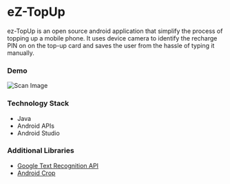 # eZ-TopUp

ez-TopUp is an open source android application that simplify the process of topping up a mobile phone. It uses device camera to identify the recharge PIN on on the top-up card and saves the user from the hassle of typing it manually.

### Demo

![Scan Image](https://github.com/nipunsampath/eZ-TopUp/tree/master/demo/scan.gif)

### Technology Stack

* Java
* Android APIs
* Android Studio

### Additional Libraries 

* [Google Text Recognition API](https://developers.google.com/vision/android/text-overview)
* [Android Crop](https://github.com/jdamcd/android-crop)
